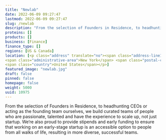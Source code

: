 ```yaml
---
title: "Newlab"
date: 2022-06-09 09:27:47
lastmod: 2022-06-09 09:27:47
slug: /newlab
description: "From the selection of Founders in Residence, to headhunting CEOs or acting as the founding team ourselves, we build curated teams of people who are passionate, talented and have the experience to scale up, not just startup. We‘re also proud to provide stipends and early funding to ensure that working on an early-stage startup is an accessible option to people from all walks of life, resulting in more diverse, successful teams."
proteins: []
products: []
business: [Finance]
finance_type: []
regions: [US & Canada]
location: [<p class="address" translate="no"><span class="address-line1">Morris Avenue 19</span><br>
<span class="administrative-area">New York</span> <span class="postal-code">11205</span><br>
<span class="country">United States</span></p>]
featured_image: "newlab.jpg"
draft: false
pinned: false
homepage: false
weight: 5000
uuid: 10975
---
```

<p>From the selection of Founders in Residence, to headhunting CEOs or acting as the founding team ourselves, we build curated teams of people who are passionate, talented and have the experience to scale up, not just startup. We‘re also proud to provide stipends and early funding to ensure that working on an early-stage startup is an accessible option to people from all walks of life, resulting in more diverse, successful teams.</p>
